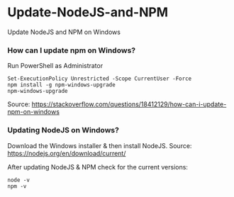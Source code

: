 # Update-NodeJS-and-NPM
Update NodeJS and NPM on Windows

### How can I update npm on Windows?
Run PowerShell as Administrator

```
Set-ExecutionPolicy Unrestricted -Scope CurrentUser -Force
npm install -g npm-windows-upgrade
npm-windows-upgrade
```

Source: https://stackoverflow.com/questions/18412129/how-can-i-update-npm-on-windows 

### Updating NodeJS on Windows?
Download the Windows installer & then install NodeJS.
Source: https://nodejs.org/en/download/current/ 

After updating NodeJS & NPM check for the current versions:
```
node -v
npm -v
```


